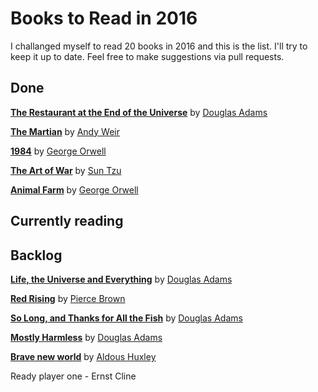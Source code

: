 # Books to Read in 2016

I challanged myself to read 20 books in 2016 and this is the list. I'll try to keep it up to date. Feel free to make suggestions via pull requests.

## Done

**[The Restaurant at the End of the Universe](https://www.goodreads.com/book/show/8695.The_Restaurant_at_the_End_of_the_Universe)** by [Douglas Adams](https://www.goodreads.com/author/show/4.Douglas_Adams)

**[The Martian](https://www.goodreads.com/book/show/18007564-the-martian)** by [Andy Weir](https://www.goodreads.com/author/show/6540057.Andy_Weir)

**[1984](https://www.goodreads.com/book/show/5470.1984)** by [George Orwell](https://www.goodreads.com/author/show/3706.George_Orwell)

**[The Art of War](https://www.goodreads.com/book/show/10534.The_Art_of_War)** by [Sun Tzu](https://www.goodreads.com/author/show/1771.Sun_Tzu)

**[Animal Farm](https://www.goodreads.com/book/show/7613.Animal_Farm)** by [George Orwell](https://www.goodreads.com/author/show/3706.George_Orwell)

## Currently reading

## Backlog

**[Life, the Universe and Everything](https://www.goodreads.com/book/show/8694.Life_the_Universe_and_Everything)** by [Douglas Adams](https://www.goodreads.com/author/show/4.Douglas_Adams)

**[Red Rising](http://www.goodreads.com/book/show/15839976-red-rising)** by [Pierce Brown](https://www.goodreads.com/author/show/6474348.Pierce_Brown)

**[So Long, and Thanks for All the Fish](https://www.goodreads.com/book/show/8698.So_Long_and_Thanks_for_All_the_Fish)** by [Douglas Adams](https://www.goodreads.com/author/show/4.Douglas_Adams)

**[Mostly Harmless](https://www.goodreads.com/book/show/360.Mostly_Harmless)** by [Douglas Adams](https://www.goodreads.com/author/show/4.Douglas_Adams)

**[Brave new world](https://www.goodreads.com/book/show/5129.Brave_New_World)** by [Aldous Huxley](https://www.goodreads.com/author/show/3487.Aldous_Huxley)

Ready player one - Ernst Cline
